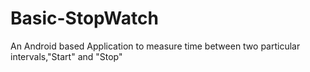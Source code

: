 # Basic-StopWatch
An Android based Application to measure time between two particular intervals,"Start" and "Stop"
